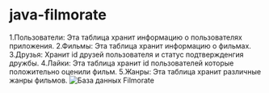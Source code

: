 # java-filmorate
1.Пользователи: Эта таблица хранит информацию о пользователях приложения.
2.Фильмы: Эта таблица хранит информацию о фильмах. 
3.Друзья: Хранит id друзей пользователя и статус подтвержденгия дружбы.
4.Лайки: Эта таблица хранит id пользователей которые положительно оценили фильм.
5.Жанры: Эта таблица хранит различные жанры фильмов.
![База данных Filmorate](https://ibb.co/jTZBXSQ)
